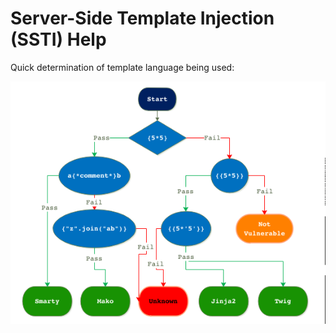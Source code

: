# Server-Side Template Injection (SSTI) Help

Quick determination of template language being used:

![SSTI](../../../_resources/SSTI.png)
